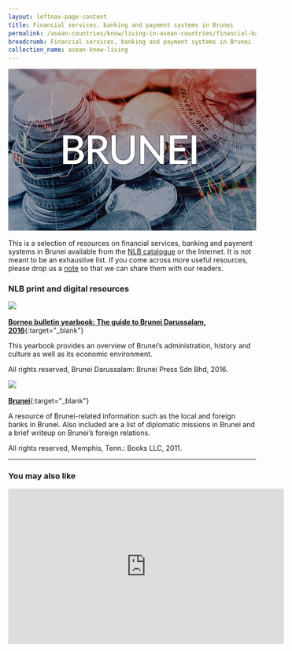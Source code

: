 ```yaml
---
layout: leftnav-page-content
title: Financial services, banking and payment systems in Brunei
permalink: /asean-countries/know/living-in-asean-countries/financial-banking-payment-in-brunei/
breadcrumb: Financial services, banking and payment systems in Brunei
collection_name: asean-know-living
---
```


<img src="/images/asean-living/ASEAN-Brunei-Banking.jpg" alt="Brunei banking banner" style="width:800px;" />

This is a selection of resources on financial services, banking and payment systems in Brunei available from the [NLB catalogue](http://catalogue.nlb.gov.sg/) or the Internet.  It is not meant to be an exhaustive list. If you come across more useful resources, please drop us a [note](https://www.eyeonasia.gov.sg/contact-us/) so that we can share them with our readers.

### **NLB print and digital resources**

<img src="/images/book-covers/Borneo-bulletin-yearbook-The-guide-to-Brunei-Darussalam-2016.png" style="width:180px;" />

[**Borneo bulletin yearbook: The guide to Brunei Darussalam, 2016**](http://eservice.nlb.gov.sg/item_holding.aspx?bid=202888962){:target="_blank"}

This yearbook provides an overview of Brunei’s administration, history and culture as well as its economic environment.

All rights reserved, Brunei Darussalam: Brunei Press Sdn Bhd, 2016.

<img src="/images/book-covers/Brunei.jpg" style="width:180px;" />

[**Brunei**](http://eservice.nlb.gov.sg/item_holding.aspx?bid=14540526){:target="_blank"}

A resource of Brunei-related information such as the local and foreign banks in Brunei. Also included are a list of diplomatic missions in Brunei and a brief writeup on Brunei’s foreign relations.

All rights reserved, Memphis, Tenn.: Books LLC, 2011.

---

### **You may also like**

<div class="bp-youtube">
<iframe width="560" height="315" src="https://www.youtube.com/embed/P_TqzMl9nEg" frameborder="0" allow="accelerometer; autoplay; encrypted-media; gyroscope; picture-in-picture" allowfullscreen></iframe>
</div>

